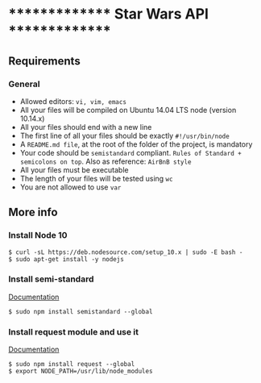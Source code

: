 # ************* Star Wars API *************

## Requirements
### General

- Allowed editors: `vi, vim, emacs`
- All your files will be compiled on Ubuntu 14.04 LTS node (version 10.14.x)
- All your files should end with a new line
- The first line of all your files should be exactly `#!/usr/bin/node`
- A `README.md file`, at the root of the folder of the project, is mandatory
- Your code should be `semistandard` compliant. `Rules of Standard + semicolons on top`. Also as reference: `AirBnB style`
- All your files must be executable
- The length of your files will be tested using `wc`
- You are not allowed to use `var`


## More info
### Install Node 10
````
$ curl -sL https://deb.nodesource.com/setup_10.x | sudo -E bash -
$ sudo apt-get install -y nodejs
````

### Install semi-standard

[Documentation](https://github.com/standard/semistandard)

```
$ sudo npm install semistandard --global
```

### Install request module and use it
[Documentation](https://github.com/request/request)
````
$ sudo npm install request --global
$ export NODE_PATH=/usr/lib/node_modules
````
